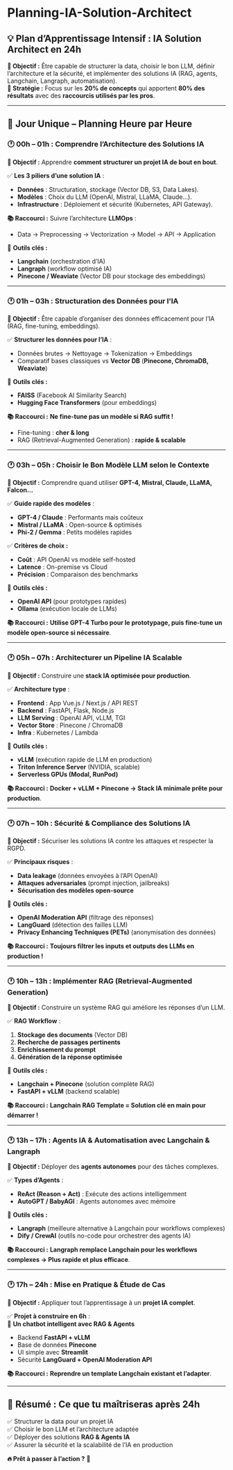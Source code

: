 # Planning-IA-Solution-Architect

## **💡 Plan d’Apprentissage Intensif : IA Solution Architect en 24h**  
**🎯 Objectif :** Être capable de structurer la data, choisir le bon LLM, définir l’architecture et la sécurité, et implémenter des solutions IA (RAG, agents, Langchain, Langraph, automatisation).  
**📌 Stratégie :** Focus sur les **20% de concepts** qui apportent **80% des résultats** avec des **raccourcis utilisés par les pros**.  

---

## **🚀 Jour Unique – Planning Heure par Heure**  

### **🕐 00h – 01h : Comprendre l’Architecture des Solutions IA**  
**📌 Objectif :** Apprendre **comment structurer un projet IA de bout en bout**.  

✅ **Les 3 piliers d’une solution IA** :  
- **Données** : Structuration, stockage (Vector DB, S3, Data Lakes).  
- **Modèles** : Choix du LLM (OpenAI, Mistral, LLaMA, Claude…).  
- **Infrastructure** : Déploiement et sécurité (Kubernetes, API Gateway).  

**📚 Raccourci :** Suivre l’architecture **LLMOps** :  
- Data → Preprocessing → Vectorization → Model → API → Application  

🔧 **Outils clés :**  
- **Langchain** (orchestration d’IA)  
- **Langraph** (workflow optimisé IA)  
- **Pinecone / Weaviate** (Vector DB pour stockage des embeddings)  

---

### **🕐 01h – 03h : Structuration des Données pour l’IA**  
**📌 Objectif :** Être capable d’organiser des données efficacement pour l’IA (RAG, fine-tuning, embeddings).  

✅ **Structurer les données pour l’IA** :  
- Données brutes → Nettoyage → Tokenization → Embeddings  
- Comparatif bases classiques vs **Vector DB** (**Pinecone, ChromaDB, Weaviate**)  

🔧 **Outils clés :**  
- **FAISS** (Facebook AI Similarity Search)  
- **Hugging Face Transformers** (pour embeddings)  

**📚 Raccourci :** **Ne fine-tune pas un modèle si RAG suffit !**  
- Fine-tuning : **cher & long**  
- RAG (Retrieval-Augmented Generation) : **rapide & scalable**  

---

### **🕐 03h – 05h : Choisir le Bon Modèle LLM selon le Contexte**  
**📌 Objectif :** Comprendre quand utiliser **GPT-4, Mistral, Claude, LLaMA, Falcon…**  

✅ **Guide rapide des modèles** :  
- **GPT-4 / Claude** : Performants mais coûteux  
- **Mistral / LLaMA** : Open-source & optimisés  
- **Phi-2 / Gemma** : Petits modèles rapides  

✅ **Critères de choix :**  
- **Coût** : API OpenAI vs modèle self-hosted  
- **Latence** : On-premise vs Cloud  
- **Précision** : Comparaison des benchmarks  

🔧 **Outils clés :**  
- **OpenAI API** (pour prototypes rapides)  
- **Ollama** (exécution locale de LLMs)  

**📚 Raccourci :** **Utilise GPT-4 Turbo pour le prototypage, puis fine-tune un modèle open-source si nécessaire**.  

---

### **🕐 05h – 07h : Architecturer un Pipeline IA Scalable**  
**📌 Objectif :** Construire une **stack IA optimisée pour production**.  

✅ **Architecture type** :  
- **Frontend** : App Vue.js / Next.js / API REST  
- **Backend** : FastAPI, Flask, Node.js  
- **LLM Serving** : OpenAI API, vLLM, TGI  
- **Vector Store** : Pinecone / ChromaDB  
- **Infra** : Kubernetes / Lambda  

🔧 **Outils clés :**  
- **vLLM** (exécution rapide de LLM en production)  
- **Triton Inference Server** (NVIDIA, scalable)  
- **Serverless GPUs (Modal, RunPod)**  

**📚 Raccourci :** **Docker + vLLM + Pinecone → Stack IA minimale prête pour production**.  

---

### **🕐 07h – 10h : Sécurité & Compliance des Solutions IA**  
**📌 Objectif :** Sécuriser les solutions IA contre les attaques et respecter la RGPD.  

✅ **Principaux risques** :  
- **Data leakage** (données envoyées à l’API OpenAI)  
- **Attaques adversariales** (prompt injection, jailbreaks)  
- **Sécurisation des modèles open-source**  

🔧 **Outils clés :**  
- **OpenAI Moderation API** (filtrage des réponses)  
- **LangGuard** (détection des failles LLM)  
- **Privacy Enhancing Techniques (PETs)** (anonymisation des données)  

**📚 Raccourci :** **Toujours filtrer les inputs et outputs des LLMs en production !**  

---

### **🕐 10h – 13h : Implémenter RAG (Retrieval-Augmented Generation)**  
**📌 Objectif :** Construire un système RAG qui améliore les réponses d’un LLM.  

✅ **RAG Workflow** :  
1. **Stockage des documents** (Vector DB)  
2. **Recherche de passages pertinents**  
3. **Enrichissement du prompt**  
4. **Génération de la réponse optimisée**  

🔧 **Outils clés :**  
- **Langchain + Pinecone** (solution complète RAG)  
- **FastAPI + vLLM** (backend scalable)  

**📚 Raccourci :** **Langchain RAG Template = Solution clé en main pour démarrer !**  

---

### **🕐 13h – 17h : Agents IA & Automatisation avec Langchain & Langraph**  
**📌 Objectif :** Déployer des **agents autonomes** pour des tâches complexes.  

✅ **Types d’Agents** :  
- **ReAct (Reason + Act)** : Exécute des actions intelligemment  
- **AutoGPT / BabyAGI** : Agents autonomes avec mémoire  

🔧 **Outils clés :**  
- **Langraph** (meilleure alternative à Langchain pour workflows complexes)  
- **Dify / CrewAI** (outils no-code pour orchestrer des agents IA)  

**📚 Raccourci :** **Langraph remplace Langchain pour les workflows complexes → Plus rapide et plus efficace**.  

---

### **🕐 17h – 24h : Mise en Pratique & Étude de Cas**  
**📌 Objectif :** Appliquer tout l’apprentissage à un **projet IA complet**.  

✅ **Projet à construire en 6h** :  
🎯 **Un chatbot intelligent avec RAG & Agents**  
- Backend **FastAPI + vLLM**  
- Base de données **Pinecone**  
- UI simple avec **Streamlit**  
- Sécurité **LangGuard + OpenAI Moderation API**  

**📚 Raccourci :** **Reprendre un template Langchain existant et l’adapter**.  

---

## **🎯 Résumé : Ce que tu maîtriseras après 24h**  
✅ Structurer la data pour un projet IA  
✅ Choisir le bon LLM et l’architecture adaptée  
✅ Déployer des solutions **RAG & Agents IA**  
✅ Assurer la sécurité et la scalabilité de l’IA en production  

**🔥 Prêt à passer à l’action ?** 🚀
